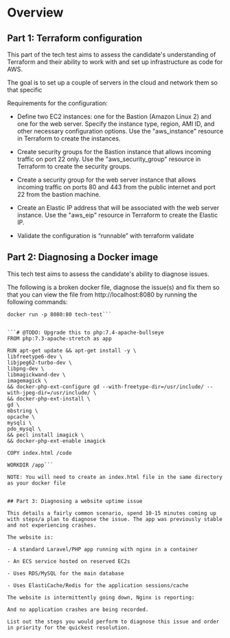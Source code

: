 # Overview

 
## Part 1: Terraform configuration

This part of the tech test aims to assess the candidate's understanding of Terraform and their ability to work with and set up infrastructure as code for AWS.

The goal is to set up a couple of servers in the cloud and network them so that specific

 

Requirements for the configuration:

- Define two EC2 instances: one for the Bastion (Amazon Linux 2) and one for the web server. Specify the instance type, region, AMI ID, and other necessary configuration options. Use the "aws_instance" resource in Terraform to create the instances.

- Create security groups for the Bastion instance that allows incoming traffic on port 22 only. Use the "aws_security_group" resource in Terraform to create the security groups.

- Create a security group for the web server instance that allows incoming traffic on ports 80 and 443 from the public internet and port 22 from the bastion machine.

- Create an Elastic IP address that will be associated with the web server instance. Use the "aws_eip" resource in Terraform to create the Elastic IP.

- Validate the configuration is “runnable” with terraform validate

 

 
## Part 2: Diagnosing a Docker image

This tech test aims to assess the candidate's ability to diagnose issues.

The following is a broken docker file, diagnose the issue(s) and fix them so that you can view the file from http://localhost:8080 by running the following commands:
```docker build . -t tech-test
docker run -p 8080:80 tech-test```

 
```# @TODO: Upgrade this to php:7.4-apache-bullseye
FROM php:7.3-apache-stretch as app
  
RUN apt-get update && apt-get install -y \
libfreetype6-dev \
libjpeg62-turbo-dev \
libpng-dev \
libmagickwand-dev \
imagemagick \
&& docker-php-ext-configure gd --with-freetype-dir=/usr/include/ --with-jpeg-dir=/usr/include/ \
&& docker-php-ext-install \
gd \
mbstring \
opcache \
mysqli \
pdo_mysql \
&& pecl install imagick \
&& docker-php-ext-enable imagick
  
COPY index.html /code

WORKDIR /app```

NOTE: You will need to create an index.html file in the same directory as your docker file

 
## Part 3: Diagnosing a website uptime issue

This details a fairly common scenario, spend 10-15 minutes coming up with steps/a plan to diagnose the issue. The app was previously stable and not experiencing crashes.

The website is:

- A standard Laravel/PHP app running with nginx in a container

- An ECS service hosted on reserved EC2s

- Uses RDS/MySQL for the main database

- Uses ElastiCache/Redis for the application sessions/cache

The website is intermittently going down, Nginx is reporting:

And no application crashes are being recorded.

List out the steps you would perform to diagnose this issue and order in priority for the quickest resolution.

 

 
